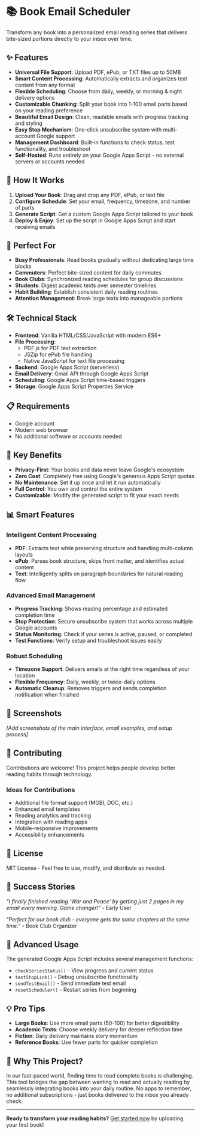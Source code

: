 # 📚 Book Email Scheduler

Transform any book into a personalized email reading series that delivers bite-sized portions directly to your inbox over time.

## ✨ Features

- **Universal File Support**: Upload PDF, ePub, or TXT files up to 50MB
- **Smart Content Processing**: Automatically extracts and organizes text content from any format
- **Flexible Scheduling**: Choose from daily, weekly, or morning & night delivery options
- **Customizable Chunking**: Split your book into 1-100 email parts based on your reading preference
- **Beautiful Email Design**: Clean, readable emails with progress tracking and styling
- **Easy Stop Mechanism**: One-click unsubscribe system with multi-account Google support
- **Management Dashboard**: Built-in functions to check status, test functionality, and troubleshoot
- **Self-Hosted**: Runs entirely on your Google Apps Script - no external servers or accounts needed

## 🚀 How It Works

1. **Upload Your Book**: Drag and drop any PDF, ePub, or text file
2. **Configure Schedule**: Set your email, frequency, timezone, and number of parts
3. **Generate Script**: Get a custom Google Apps Script tailored to your book
4. **Deploy & Enjoy**: Set up the script in Google Apps Script and start receiving emails

## 📖 Perfect For

- **Busy Professionals**: Read books gradually without dedicating large time blocks
- **Commuters**: Perfect bite-sized content for daily commutes
- **Book Clubs**: Synchronized reading schedules for group discussions
- **Students**: Digest academic texts over semester timelines
- **Habit Building**: Establish consistent daily reading routines
- **Attention Management**: Break large texts into manageable portions

## 🛠️ Technical Stack

- **Frontend**: Vanilla HTML/CSS/JavaScript with modern ES6+
- **File Processing**: 
  - PDF.js for PDF text extraction
  - JSZip for ePub file handling
  - Native JavaScript for text file processing
- **Backend**: Google Apps Script (serverless)
- **Email Delivery**: Gmail API through Google Apps Script
- **Scheduling**: Google Apps Script time-based triggers
- **Storage**: Google Apps Script Properties Service

## 📋 Requirements

- Google account
- Modern web browser
- No additional software or accounts needed

## 🎯 Key Benefits

- **Privacy-First**: Your books and data never leave Google's ecosystem
- **Zero Cost**: Completely free using Google's generous Apps Script quotas
- **No Maintenance**: Set it up once and let it run automatically
- **Full Control**: You own and control the entire system
- **Customizable**: Modify the generated script to fit your exact needs

## 📊 Smart Features

### Intelligent Content Processing
- **PDF**: Extracts text while preserving structure and handling multi-column layouts
- **ePub**: Parses book structure, skips front matter, and identifies actual content
- **Text**: Intelligently splits on paragraph boundaries for natural reading flow

### Advanced Email Management
- **Progress Tracking**: Shows reading percentage and estimated completion time
- **Stop Protection**: Secure unsubscribe system that works across multiple Google accounts
- **Status Monitoring**: Check if your series is active, paused, or completed
- **Test Functions**: Verify setup and troubleshoot issues easily

### Robust Scheduling
- **Timezone Support**: Delivers emails at the right time regardless of your location
- **Flexible Frequency**: Daily, weekly, or twice-daily options
- **Automatic Cleanup**: Removes triggers and sends completion notification when finished

## 📱 Screenshots

*[Add screenshots of the main interface, email examples, and setup process]*

## 🤝 Contributing

Contributions are welcome! This project helps people develop better reading habits through technology.

### Ideas for Contributions
- Additional file format support (MOBI, DOC, etc.)
- Enhanced email templates
- Reading analytics and tracking
- Integration with reading apps
- Mobile-responsive improvements
- Accessibility enhancements

## 📄 License

MIT License - Feel free to use, modify, and distribute as needed.

## 🎉 Success Stories

*"I finally finished reading 'War and Peace' by getting just 2 pages in my email every morning. Game changer!"* - Early User

*"Perfect for our book club - everyone gets the same chapters at the same time."* - Book Club Organizer

## 🔧 Advanced Usage

The generated Google Apps Script includes several management functions:

- `checkSeriesStatus()` - View progress and current status
- `testStopLink()` - Debug unsubscribe functionality  
- `sendTestEmail()` - Send immediate test email
- `resetScheduler()` - Restart series from beginning

## 💡 Pro Tips

- **Large Books**: Use more email parts (50-100) for better digestibility
- **Academic Texts**: Choose weekly delivery for deeper reflection time
- **Fiction**: Daily delivery maintains story momentum
- **Reference Books**: Use fewer parts for quicker completion

## 🌟 Why This Project?

In our fast-paced world, finding time to read complete books is challenging. This tool bridges the gap between wanting to read and actually reading by seamlessly integrating books into your daily routine. No apps to remember, no additional subscriptions - just books delivered to the inbox you already check.

---

**Ready to transform your reading habits?** [Get started now](#) by uploading your first book!